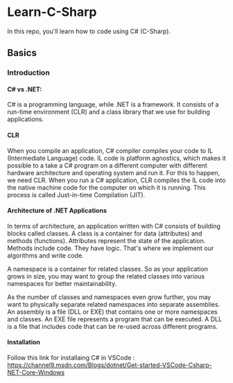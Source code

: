 # Learn-C-Sharp
In this repo, you'll learn how to code using C# (C-Sharp).

## Basics

### Introduction

#### C# vs .NET:

C# is a programming language, while .NET is a framework. It consists of a run-time environment (CLR) and a class library that we use for building applications.

#### CLR

When you compile an application, C# compiler compiles your code to IL (Intermediate Language) code. IL code is platform agnostics, which makes it possible to a take a C# program on a different computer with different hardware architecture and operating system and run it. For this to happen, we need CLR. When you run a C# application, CLR compiles the IL code into the native machine code for the computer on which it is running. This process is called Just-in-time Compilation (JIT).

#### Architecture of .NET Applications

In terms of architecture, an application written with C# consists of building blocks called classes. A class is a container for data (attributes) and methods (functions). Attributes represent the state of the application. Methods include code. They have logic. That's where we implement our algorithms and write code.

A namespace is a container for related classes. So as your application grows in size, you may want to group the related classes into various namespaces for better maintainability.

As the number of classes and namespaces even grow further, you may want to physically separate related namespaces into separate assemblies. An assembly is a file (DLL or EXE) that contains one or more namespaces and classes. An EXE file represents a program that can be executed. A DLL is a file that includes code that can be re-used across different programs.

#### Installation

Follow this link for installaing C# in VSCode : https://channel9.msdn.com/Blogs/dotnet/Get-started-VSCode-Csharp-NET-Core-Windows